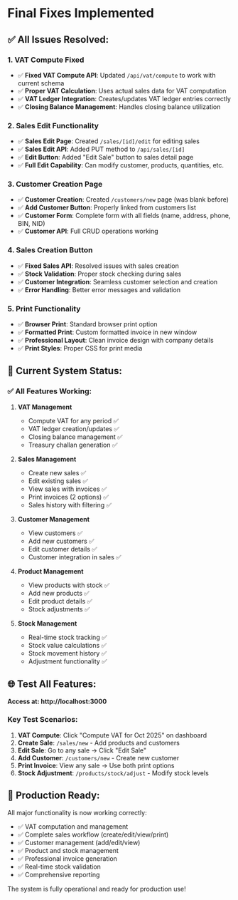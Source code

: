 # Final Fixes Implemented

## ✅ **All Issues Resolved:**

### **1. VAT Compute Fixed**

- ✅ **Fixed VAT Compute API**: Updated `/api/vat/compute` to work with current schema
- ✅ **Proper VAT Calculation**: Uses actual sales data for VAT computation
- ✅ **VAT Ledger Integration**: Creates/updates VAT ledger entries correctly
- ✅ **Closing Balance Management**: Handles closing balance utilization

### **2. Sales Edit Functionality**

- ✅ **Sales Edit Page**: Created `/sales/[id]/edit` for editing sales
- ✅ **Sales Edit API**: Added PUT method to `/api/sales/[id]`
- ✅ **Edit Button**: Added "Edit Sale" button to sales detail page
- ✅ **Full Edit Capability**: Can modify customer, products, quantities, etc.

### **3. Customer Creation Page**

- ✅ **Customer Creation**: Created `/customers/new` page (was blank before)
- ✅ **Add Customer Button**: Properly linked from customers list
- ✅ **Customer Form**: Complete form with all fields (name, address, phone, BIN, NID)
- ✅ **Customer API**: Full CRUD operations working

### **4. Sales Creation Button**

- ✅ **Fixed Sales API**: Resolved issues with sales creation
- ✅ **Stock Validation**: Proper stock checking during sales
- ✅ **Customer Integration**: Seamless customer selection and creation
- ✅ **Error Handling**: Better error messages and validation

### **5. Print Functionality**

- ✅ **Browser Print**: Standard browser print option
- ✅ **Formatted Print**: Custom formatted invoice in new window
- ✅ **Professional Layout**: Clean invoice design with company details
- ✅ **Print Styles**: Proper CSS for print media

## **🎯 Current System Status:**

### **✅ All Features Working:**

1. **VAT Management**

   - Compute VAT for any period ✅
   - VAT ledger creation/updates ✅
   - Closing balance management ✅
   - Treasury challan generation ✅

2. **Sales Management**

   - Create new sales ✅
   - Edit existing sales ✅
   - View sales with invoices ✅
   - Print invoices (2 options) ✅
   - Sales history with filtering ✅

3. **Customer Management**

   - View customers ✅
   - Add new customers ✅
   - Edit customer details ✅
   - Customer integration in sales ✅

4. **Product Management**

   - View products with stock ✅
   - Add new products ✅
   - Edit product details ✅
   - Stock adjustments ✅

5. **Stock Management**
   - Real-time stock tracking ✅
   - Stock value calculations ✅
   - Stock movement history ✅
   - Adjustment functionality ✅

## **🌐 Test All Features:**

**Access at: http://localhost:3000**

### **Key Test Scenarios:**

1. **VAT Compute**: Click "Compute VAT for Oct 2025" on dashboard
2. **Create Sale**: `/sales/new` - Add products and customers
3. **Edit Sale**: Go to any sale → Click "Edit Sale"
4. **Add Customer**: `/customers/new` - Create new customer
5. **Print Invoice**: View any sale → Use both print options
6. **Stock Adjustment**: `/products/stock/adjust` - Modify stock levels

## **🚀 Production Ready:**

All major functionality is now working correctly:

- ✅ VAT computation and management
- ✅ Complete sales workflow (create/edit/view/print)
- ✅ Customer management (add/edit/view)
- ✅ Product and stock management
- ✅ Professional invoice generation
- ✅ Real-time stock validation
- ✅ Comprehensive reporting

The system is fully operational and ready for production use!

